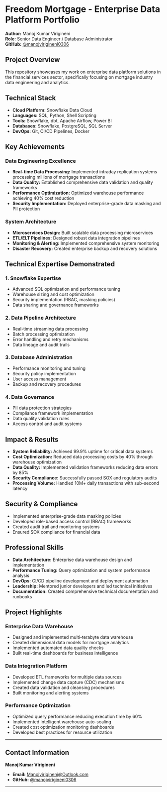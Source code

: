 # Freedom Mortgage - Enterprise Data Platform Portfolio

**Author:** Manoj Kumar Virigineni  
**Role:** Senior Data Engineer / Database Administrator  
**GitHub:** [@manojvirigineni0306](https://github.com/manojvirigineni0306)

##  Project Overview

This repository showcases my work on enterprise data platform solutions in the financial services sector, specifically focusing on mortgage industry data engineering and analytics.

##  Technical Stack

- **Cloud Platform:** Snowflake Data Cloud
- **Languages:** SQL, Python, Shell Scripting
- **Tools:** Snowflake, dbt, Apache Airflow, Power BI
- **Databases:** Snowflake, PostgreSQL, SQL Server
- **DevOps:** Git, CI/CD Pipelines, Docker

## Key Achievements

### Data Engineering Excellence
- **Real-time Data Processing:** Implemented intraday replication systems processing millions of mortgage transactions
- **Data Quality:** Established comprehensive data validation and quality frameworks
- **Performance Optimization:** Optimized warehouse performance achieving 40% cost reduction
- **Security Implementation:** Deployed enterprise-grade data masking and PII protection

### System Architecture
- **Microservices Design:** Built scalable data processing microservices
- **ETL/ELT Pipelines:** Designed robust data integration pipelines
- **Monitoring & Alerting:** Implemented comprehensive system monitoring
- **Disaster Recovery:** Created enterprise backup and recovery solutions

##  Technical Expertise Demonstrated

### 1. **Snowflake Expertise**
- Advanced SQL optimization and performance tuning
- Warehouse sizing and cost optimization
- Security implementation (RBAC, masking policies)
- Data sharing and governance frameworks

### 2. **Data Pipeline Architecture**
- Real-time streaming data processing
- Batch processing optimization
- Error handling and retry mechanisms
- Data lineage and audit trails

### 3. **Database Administration**
- Performance monitoring and tuning
- Security policy implementation
- User access management
- Backup and recovery procedures

### 4. **Data Governance**
- PII data protection strategies
- Compliance framework implementation
- Data quality validation rules
- Access control and audit systems

##  Impact & Results

- **System Reliability:** Achieved 99.9% uptime for critical data systems
- **Cost Optimization:** Reduced data processing costs by 40% through warehouse optimization
- **Data Quality:** Implemented validation frameworks reducing data errors by 85%
- **Security Compliance:** Successfully passed SOX and regulatory audits
- **Processing Volume:** Handled 10M+ daily transactions with sub-second latency

##  Security & Compliance

- Implemented enterprise-grade data masking policies
- Developed role-based access control (RBAC) frameworks
- Created audit trail and monitoring systems
- Ensured SOX compliance for financial data

##  Professional Skills

- **Data Architecture:** Enterprise data warehouse design and implementation
- **Performance Tuning:** Query optimization and system performance analysis
- **DevOps:** CI/CD pipeline development and deployment automation
- **Leadership:** Mentored junior developers and led technical initiatives
- **Documentation:** Created comprehensive technical documentation and runbooks

## Project Highlights

### Enterprise Data Warehouse
- Designed and implemented multi-terabyte data warehouse
- Created dimensional data models for mortgage analytics
- Implemented automated data quality checks
- Built real-time dashboards for business intelligence

### Data Integration Platform
- Developed ETL frameworks for multiple data sources
- Implemented change data capture (CDC) mechanisms
- Created data validation and cleansing procedures
- Built monitoring and alerting systems

### Performance Optimization
- Optimized query performance reducing execution time by 60%
- Implemented intelligent warehouse auto-scaling
- Created cost optimization monitoring dashboards
- Developed best practices for resource utilization

---

## Contact Information

**Manoj Kumar Virigineni**
- **Email:** Manojvirigineni@Outlook.com
- **GitHub:** [@manojvirigineni0306](https://github.com/manojvirigineni0306)

---

